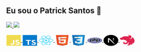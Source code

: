 ## Eu sou o Patrick Santos 👋
 <div>
  <a href="https://github.com/paatricksantos">
  <img height="180em" src="https://github-readme-stats.vercel.app/api?username=paatricksantos&show_icons=true&theme=dark&include_all_commits=true&count_private=true"/>
  <img height="180em" src="https://github-readme-stats.vercel.app/api/top-langs/?username=paatricksantos&layout=compact&langs_count=7&theme=dark"/>
</div>
  
<div style="display: inline_block"><br>
  <img align="center" alt="Patrick-Js" height="30" width="40" src="https://raw.githubusercontent.com/devicons/devicon/master/icons/javascript/javascript-plain.svg">
  <img align="center" alt="Patrick-Ts" height="30" width="40" src="https://raw.githubusercontent.com/devicons/devicon/master/icons/typescript/typescript-plain.svg">
  <img align="center" alt="Patrick-React" height="30" width="40" src="https://raw.githubusercontent.com/devicons/devicon/master/icons/react/react-original.svg">
  <img align="center" alt="Patrick-HTML" height="30" width="40" src="https://raw.githubusercontent.com/devicons/devicon/master/icons/html5/html5-original.svg">
  <img align="center" alt="Patrick-CSS" height="30" width="40" src="https://raw.githubusercontent.com/devicons/devicon/master/icons/css3/css3-original.svg">
  <img align="center" alt="Patrick-CSS" height="30" width="40" src="https://raw.githubusercontent.com/devicons/devicon/master/icons/php/php-original.svg">
  <img align="center" alt="Patrick-CSS" height="30" width="40" src="https://raw.githubusercontent.com/devicons/devicon/master/icons/nextjs/nextjs-original.svg">
  <img align="center" alt="Patrick-CSS" height="30" width="40" src="https://raw.githubusercontent.com/devicons/devicon/master/icons/nestjs/nestjs-original.svg">
 
</div>
  


